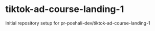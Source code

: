 # tiktok-ad-course-landing-1

Initial repository setup for pr-poehali-dev/tiktok-ad-course-landing-1